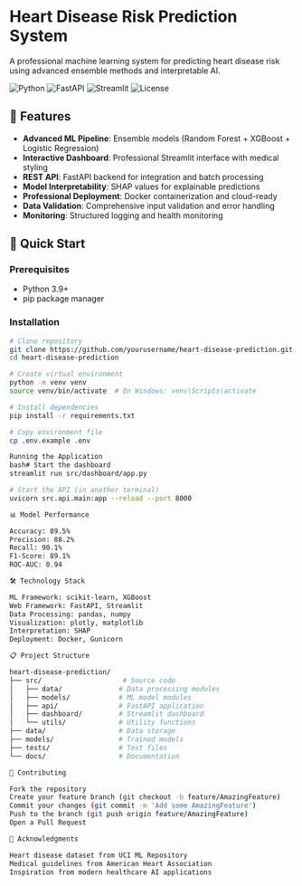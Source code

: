 # Heart Disease Risk Prediction System

A professional machine learning system for predicting heart disease risk using advanced ensemble methods and interpretable AI.

![Python](https://img.shields.io/badge/python-3.9+-blue.svg)
![FastAPI](https://img.shields.io/badge/FastAPI-0.85+-green.svg)
![Streamlit](https://img.shields.io/badge/Streamlit-1.15+-red.svg)
![License](https://img.shields.io/badge/license-MIT-blue.svg)

## 🎯 Features

- **Advanced ML Pipeline**: Ensemble models (Random Forest + XGBoost + Logistic Regression)
- **Interactive Dashboard**: Professional Streamlit interface with medical styling
- **REST API**: FastAPI backend for integration and batch processing
- **Model Interpretability**: SHAP values for explainable predictions
- **Professional Deployment**: Docker containerization and cloud-ready
- **Data Validation**: Comprehensive input validation and error handling
- **Monitoring**: Structured logging and health monitoring

## 🚀 Quick Start

### Prerequisites
- Python 3.9+
- pip package manager

### Installation

```bash
# Clone repository
git clone https://github.com/yourusername/heart-disease-prediction.git
cd heart-disease-prediction

# Create virtual environment
python -m venv venv
source venv/bin/activate  # On Windows: venv\Scripts\activate

# Install dependencies
pip install -r requirements.txt

# Copy environment file
cp .env.example .env

Running the Application
bash# Start the dashboard
streamlit run src/dashboard/app.py

# Start the API (in another terminal)
uvicorn src.api.main:app --reload --port 8000

📊 Model Performance

Accuracy: 89.5%
Precision: 88.2%
Recall: 90.1%
F1-Score: 89.1%
ROC-AUC: 0.94

🛠️ Technology Stack

ML Framework: scikit-learn, XGBoost
Web Framework: FastAPI, Streamlit
Data Processing: pandas, numpy
Visualization: plotly, matplotlib
Interpretation: SHAP
Deployment: Docker, Gunicorn

📋 Project Structure

heart-disease-prediction/
├── src/                    # Source code
│   ├── data/              # Data processing modules
│   ├── models/            # ML model modules
│   ├── api/               # FastAPI application
│   ├── dashboard/         # Streamlit dashboard
│   └── utils/             # Utility functions
├── data/                  # Data storage
├── models/                # Trained models
├── tests/                 # Test files
└── docs/                  # Documentation

🤝 Contributing

Fork the repository
Create your feature branch (git checkout -b feature/AmazingFeature)
Commit your changes (git commit -m 'Add some AmazingFeature')
Push to the branch (git push origin feature/AmazingFeature)
Open a Pull Request

🙏 Acknowledgments

Heart disease dataset from UCI ML Repository
Medical guidelines from American Heart Association
Inspiration from modern healthcare AI applications